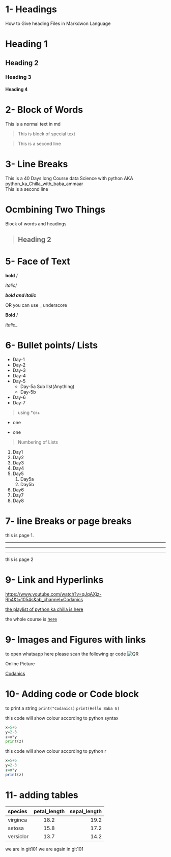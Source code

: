 # 1- Headings
How to Give heading Files in Markdwon Language

# Heading 1
## Heading 2
### Heading 3
#### Heading 4

# 2- Block of Words

This is a normal text in md

> This is block of special text

> This is a second line

# 3- Line Breaks
 

This is a 40 Days long Course data Science
with python AKA
python_ka_Chilla_with_baba_ammaar\
This is a second line

# Ocmbining Two Things

Block of words and headings

>## Heading 2

# 5- Face of Text

**bold** /

*italic*/

***bold and italic***

OR you can use _ underscore

__Bold__ /

_italic__

# 6- Bullet points/ Lists
- Day-1
- Day-2
- Day-3
- Day-4
- Day-5
    - Day-5a
        Sub lIst(Anything)
    - Day-5b
- Day-6
- Day-7

> using *or+

* one
+ one

> Numbering of Lists

1. Day1
2. Day2
3. Day3
4. Day4
1. Day5
    1. Day5a
    2. Day5b
1. Day6
1. Day7
2. Day8



 # 7- line Breaks or page breaks

 this is page 1.

 --- 
 ___
 ***

 this is page 2

# 9- Link and Hyperlinks

<https://www.youtube.com/watch?v=qJqAXjz-Rh4&t=1054s&ab_channel=Codanics>

[the playlist of python ka chilla is here](https://www.youtube.com/watch?v=qJqAXjz-Rh4&t=1054s&ab_channel=Codanics)

[Codanics]:https://www.youtube.com/watch?v=qJqAXjz-Rh4&t=1054s&ab_channel=Codanics

the whole course is [here][Codanics]

# 9- Images and Figures with links

to open whatsapp here please scan the following qr code
![QR](frame.png)
<!-- [QR](frame.png)
 -->

 Online Picture

 [Codanics](https://www.google.com/search?q=codanics&sxsrf=ALiCzsb8Sh-1yYUwQ4zoqqmvoCtgEnX5yA:1660726384166&source=lnms&tbm=isch&sa=X&ved=2ahUKEwiE3snxv835AhUETmwGHYcyC0MQ_AUoAXoECAEQAw#imgrc=GRjVtCcWAILqOM)

 # 10- Adding code or Code block

 to print a string `print("Codanics)`
 `print(Hello Baba G)`

<!-- for block of  code we use -->

this code will show colour according to python syntax

```python
x=5+6
y=2-3
z=x*y
print(z)
```
this code will show colour according to python r

```r
x=5+6
y=2-3
z=x*y
print(z)
```

# 11- adding tables

| species | petal_length | sepal_length |
|:---------| :--------------: |------------:|
| virginca | 18.2 | 19.2 |
| setosa | 15.8 | 17.2 |
| versiclor | 13.7 | 14.2 |

we are in git101
we are again in git101





